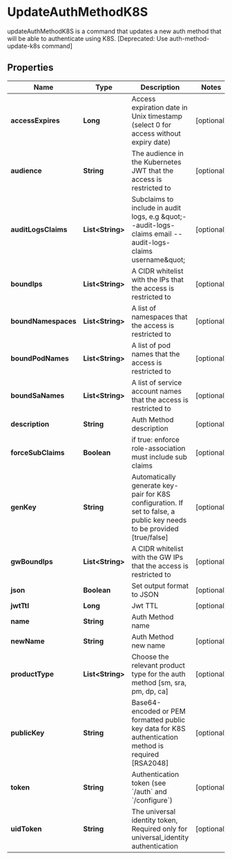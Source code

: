 

# UpdateAuthMethodK8S

updateAuthMethodK8S is a command that updates a new auth method that will be able to authenticate using K8S. [Deprecated: Use auth-method-update-k8s command]

## Properties

Name | Type | Description | Notes
------------ | ------------- | ------------- | -------------
**accessExpires** | **Long** | Access expiration date in Unix timestamp (select 0 for access without expiry date) |  [optional]
**audience** | **String** | The audience in the Kubernetes JWT that the access is restricted to |  [optional]
**auditLogsClaims** | **List&lt;String&gt;** | Subclaims to include in audit logs, e.g \&quot;--audit-logs-claims email --audit-logs-claims username\&quot; |  [optional]
**boundIps** | **List&lt;String&gt;** | A CIDR whitelist with the IPs that the access is restricted to |  [optional]
**boundNamespaces** | **List&lt;String&gt;** | A list of namespaces that the access is restricted to |  [optional]
**boundPodNames** | **List&lt;String&gt;** | A list of pod names that the access is restricted to |  [optional]
**boundSaNames** | **List&lt;String&gt;** | A list of service account names that the access is restricted to |  [optional]
**description** | **String** | Auth Method description |  [optional]
**forceSubClaims** | **Boolean** | if true: enforce role-association must include sub claims |  [optional]
**genKey** | **String** | Automatically generate key-pair for K8S configuration. If set to false, a public key needs to be provided [true/false] |  [optional]
**gwBoundIps** | **List&lt;String&gt;** | A CIDR whitelist with the GW IPs that the access is restricted to |  [optional]
**json** | **Boolean** | Set output format to JSON |  [optional]
**jwtTtl** | **Long** | Jwt TTL |  [optional]
**name** | **String** | Auth Method name | 
**newName** | **String** | Auth Method new name |  [optional]
**productType** | **List&lt;String&gt;** | Choose the relevant product type for the auth method [sm, sra, pm, dp, ca] |  [optional]
**publicKey** | **String** | Base64-encoded or PEM formatted public key data for K8S authentication method is required [RSA2048] |  [optional]
**token** | **String** | Authentication token (see &#x60;/auth&#x60; and &#x60;/configure&#x60;) |  [optional]
**uidToken** | **String** | The universal identity token, Required only for universal_identity authentication |  [optional]




